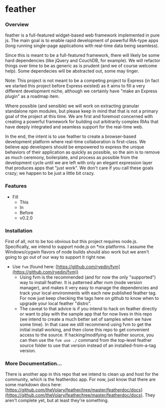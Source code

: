 feather
======  

### Overview
feather is a full-featured widget-based web framework implemented in pure js. 
The main goal is to enable rapid development of powerful RIA-type apps (long running single-page applications with real-time data being seamless).

Since this is meant to be a full-featured framework, there will likely be some hard dependencies (like jQuery and CouchDB, for example). We will refactor things over time to be as generic as is prudent (and we of course welcome help). Some dependecies will be abstracted out, some may linger.

Note: This project is not meant to be a competing project to Express (in fact we started this project before Express existed) as it aims to fill a very different development niche, although we certainly have "make an Express plugin" as a roadmap item.

Where possible (and sensible) we will work on extracting granular standalone npm modules, but please keep in mind that that is not a primary goal of the project at this time. We are first and foremost concerned with creating a powerful framework for building out arbitrarily complex RIAs that have deeply integrated and seamless support for the real-time web.

In the end, the intent is to use feather to create a browser-based development platform where real-time collaboration is first-class. We believe app developers should be empowered to express the unique behaviors of their application as quickly as possible, so the aim is to remove as much ceremony, boilerplate, and process as possible from the development cycle until we are left with only an elegant expression layer that produces apps that "just work". We don't care if you call these goals crazy; we happen to be just a little bit crazy.

### Features

- Fill
  - This
  - In
  - Before
  - v0.2.0

### Installation
First of all, not to be too obvious but this project requires node.js. Specifically, we intend to support node.js on *nix platforms. I assume the Windows/cygwin flavors of node builds should also work but we aren't going to go out of our way to support it right now.

- Use `fvm` (found here: [https://github.com/ryedin/fvm](https://github.com/ryedin/fvm))
  - Using fvm is the recommended (and for now the only "supported") way to install feather. It is patterned after nvm (node version manager), and makes it very easy to manage the dependencies and track your local environments with each new published feather tag. For now just keep checking the tags here on github to know when to upgrade your local feather "distro".
  - The caveat to that advice is if you intend to hack on feather directly or want to play with the sample app that for now lives in this repo (we intend to create a much better set of samples when we have some time). In that case we still recommend using fvm to get the initial install working, and then clone this repo to get convenient access to the source. If hacking/modifying on feather source, you can then use the `fvm use ./` command from the top-level feather source folder to use that version instead of an installed-from-a-tag version.

### More Documentation...
There is another app in this repo that we intend to clean up and host for the community, which is the featherdoc app. For now, just know that there are some markdown docs here: [https://github.com/theVolary/feather/tree/master/featherdoc/docs](https://github.com/theVolary/feather/tree/master/featherdoc/docs). They aren't complete yet, but at least they're something. 
